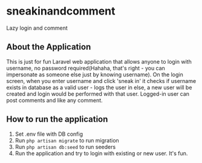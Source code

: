 # sneakinandcomment
Lazy login and comment

## About the Application

This is just for fun Laravel web application that allows anyone to login with username, no password required(Hahaha, that's right - you can impersonate as someone else just by knowing username).
On the login screen, when you enter username and click 'sneak in' it checks if username exists in database as a valid user - logs the user in else, a new user will be created and login would be performed with that user.
Logged-in user can post comments and like any comment.

## How to run the application

1. Set .env file with DB config
2. Run `php artisan migrate` to run migration
3. Run `php artisan db:seed` to run seeders
4. Run the application and try to login with existing or new user. It's fun.